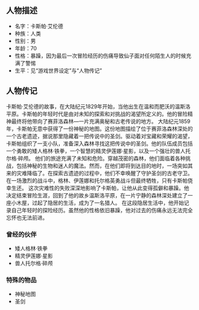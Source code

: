 ## 人物描述
- 名字：卡斯帕·艾伦德
- 种族：人类
- 性别：男
- 年龄：70
- 性格：暴躁，因为最后一次冒险经历的伤痛导致仙子面对任何陌生人的时候充满了警惕
- 生平：见“游戏世界设定”与“人物传记”

## 人物传记
卡斯帕·艾伦德的故事，在大陆纪元1829年开始，当他出生在温和而肥沃的温斯洛平原。卡斯帕的年轻时代是由对未知的探索和对挑战的渴望所定义的。他的冒险精神最终将他带向了赛菲洛森林—一片充满奥秘和古老传说的地方。
大陆纪元1859年，卡斯帕无意中获得了一份神秘的地图。这份地图描绘了位于赛菲洛森林深处的一个古老遗迹，据说那里隐藏着一把传说中的圣剑。驱动着对宝藏和荣耀的渴望，卡斯帕组织了一支小队，准备深入森林寻找这把传说中的圣剑。他的队伍成员包括一个勇敢的矮人格林·铁拳，一个智慧的精灵伊莲娜·星影，以及一个强壮的兽人托尔格·碎颅。
他们的旅途充满了未知和危险。穿越茂密的森林，他们面临着各种挑战，包括神秘的生物和迷人的魔法。然而，在他们即将到达目的地时，一场突如其来的灾难降临了。在探索古遗迹的过程中，他们不幸唤醒了守护圣剑的古老守卫。在一场激烈的战斗中，格林、伊莲娜和托尔格英勇战斗但最终牺牲，只有卡斯帕侥幸生还。
这次灾难性的失败深深地影响了卡斯帕，让他从此变得孤僻和暴躁。他决定结束冒险生涯，回到了他的故乡温斯洛平原，在一片宁静的森林深处建立了一座小木屋，过起了隐居的生活，成为了一名猎人。
在这段隐居生活中，他开始记录自己年轻时的探险经历。虽然他的性格依旧暴躁，他对过去的伤痛永远无法完全忘怀也无法前进。
### 曾经的伙伴
- 矮人格林·铁拳
- 精灵伊莲娜·星影
- 兽人托尔格·碎颅
### 特殊的物品
- 神秘地图
- 圣剑